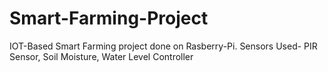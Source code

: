 # Smart-Farming-Project
IOT-Based Smart Farming project done on Rasberry-Pi. Sensors Used- PIR Sensor, Soil Moisture, Water Level Controller
